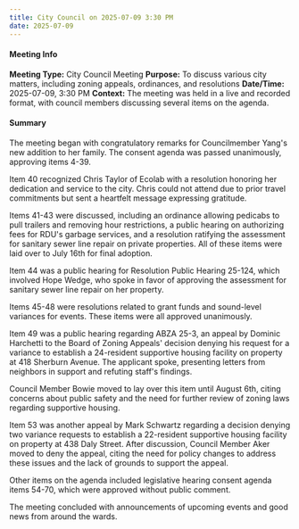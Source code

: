 ```yaml
---
title: City Council on 2025-07-09 3:30 PM
date: 2025-07-09
---
```

#### Meeting Info
**Meeting Type:** City Council Meeting
**Purpose:** To discuss various city matters, including zoning appeals, ordinances, and resolutions
**Date/Time:** 2025-07-09, 3:30 PM
**Context:** The meeting was held in a live and recorded format, with council members discussing several items on the agenda.

#### Summary

The meeting began with congratulatory remarks for Councilmember Yang's new addition to her family. The consent agenda was passed unanimously, approving items 4-39.

Item 40 recognized Chris Taylor of Ecolab with a resolution honoring her dedication and service to the city. Chris could not attend due to prior travel commitments but sent a heartfelt message expressing gratitude.

Items 41-43 were discussed, including an ordinance allowing pedicabs to pull trailers and removing hour restrictions, a public hearing on authorizing fees for RDU's garbage services, and a resolution ratifying the assessment for sanitary sewer line repair on private properties. All of these items were laid over to July 16th for final adoption.

Item 44 was a public hearing for Resolution Public Hearing 25-124, which involved Hope Wedge, who spoke in favor of approving the assessment for sanitary sewer line repair on her property.

Items 45-48 were resolutions related to grant funds and sound-level variances for events. These items were all approved unanimously.

Item 49 was a public hearing regarding ABZA 25-3, an appeal by Dominic Harchetti to the Board of Zoning Appeals' decision denying his request for a variance to establish a 24-resident supportive housing facility on property at 418 Sherburn Avenue. The applicant spoke, presenting letters from neighbors in support and refuting staff's findings.

Council Member Bowie moved to lay over this item until August 6th, citing concerns about public safety and the need for further review of zoning laws regarding supportive housing.

Item 53 was another appeal by Mark Schwartz regarding a decision denying two variance requests to establish a 22-resident supportive housing facility on property at 438 Daly Street. After discussion, Council Member Aker moved to deny the appeal, citing the need for policy changes to address these issues and the lack of grounds to support the appeal.

Other items on the agenda included legislative hearing consent agenda items 54-70, which were approved without public comment.

The meeting concluded with announcements of upcoming events and good news from around the wards.

